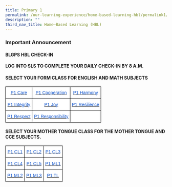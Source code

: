 ```yaml
---
title: Primary 1
permalink: /our-learning-experience/home-based-learning-hbl/permalink1/
description: ""
third_nav_title: Home–Based Learning (HBL)
---
```

### Important&nbsp;Announcement

#### BLGPS HBL CHECK-IN

**LOG INTO SLS TO COMPLETE YOUR DAILY CHECK-IN BY 8 A.M.**

#### SELECT YOUR FORM CLASS FOR&nbsp;ENGLISH AND MATH SUBJECTS&nbsp;

<style type="text/css">
.tg  {border-collapse:collapse;border-spacing:0;}
.tg td{border-color:black;border-style:solid;border-width:1px;font-family:Arial, sans-serif;font-size:14px;
  overflow:hidden;padding:10px 5px;word-break:normal;}
.tg th{border-color:black;border-style:solid;border-width:1px;font-family:Arial, sans-serif;font-size:14px;
  font-weight:normal;overflow:hidden;padding:10px 5px;word-break:normal;}
.tg .tg-db9x{background-color:#FFF;color:#15C;text-align:center;text-decoration:underline;vertical-align:top}
.tg .tg-ktyi{background-color:#FFF;text-align:left;vertical-align:top}
</style>
<table class="tg">
<thead>
  <tr>
    <th class="tg-db9x"><a href="https://docs.google.com/document/d/1fvufxBBncbTGpg158rUsUSipkt7fJCgt/edit"><span style="color:#15C;background-color:transparent">P1 Care</span></a></th>
    <th class="tg-db9x"><a href="https://docs.google.com/document/d/10OYcSnMcVk8q9pzEjLpHCOsoy-3YvbAT/edit"><span style="color:#15C;background-color:transparent">P1 Cooperation</span></a></th>
    <th class="tg-db9x"><a href="https://docs.google.com/document/d/1x1wCg9iY3Qg0ZpkuRogwFV9dre5umsdT/edit#heading=h.gjdgxs"><span style="color:#15C;background-color:transparent">P1 Harmony</span></a></th>
  </tr>
</thead>
<tbody>
  <tr>
    <td class="tg-db9x"><a href="https://docs.google.com/document/d/17rWzEzgbumA4VmpksDkS24siRlolkQQT/edit"><span style="color:#15C;background-color:transparent">P1 Integrity</span></a></td>
    <td class="tg-db9x"><a href="https://docs.google.com/document/d/145I_0oY1cZ5Lirr1LivPC-Q9OlbTzPi9/edit?usp=sharing&amp;ouid=105417872371350287373&amp;rtpof=true&amp;sd=true"><span style="color:#15C;background-color:transparent">P1 Joy</span></a></td>
    <td class="tg-db9x"><a href="https://docs.google.com/document/d/1r_L9B14LlMOg3fjl69vMuQgNzQQk38t1/edit?usp=sharing&amp;ouid=105417872371350287373&amp;rtpof=true&amp;sd=true"><span style="color:#15C;background-color:transparent">P1 Resilience</span></a></td>
  </tr>
  <tr>
    <td class="tg-db9x"><a href="https://docs.google.com/document/d/1WueApRUHeT9SaaVPboZEWkeUivMmPNrt/edit"><span style="color:#15C;background-color:transparent">P1 Respect</span></a></td>
    <td class="tg-db9x"><a href="https://docs.google.com/document/d/1tcQRxUcIvsVm_3ty1OcQ0qRo-E6KJB3s/edit?usp=sharing&amp;ouid=105417872371350287373&amp;rtpof=true&amp;sd=true"><span style="color:#15C;background-color:transparent">P1 Responsibility</span></a></td>
    <td class="tg-ktyi"></td>
  </tr>
</tbody>
</table>

#### SELECT YOUR MOTHER TONGUE CLASS FOR THE MOTHER TONGUE AND CCE SUBJECTS.

<style type="text/css">
.tg  {border-collapse:collapse;border-spacing:0;}
.tg td{border-color:black;border-style:solid;border-width:1px;font-family:Arial, sans-serif;font-size:14px;
  overflow:hidden;padding:10px 5px;word-break:normal;}
.tg th{border-color:black;border-style:solid;border-width:1px;font-family:Arial, sans-serif;font-size:14px;
  font-weight:normal;overflow:hidden;padding:10px 5px;word-break:normal;}
.tg .tg-db9x{background-color:#FFF;color:#15C;text-align:center;text-decoration:underline;vertical-align:top}
</style>
<table class="tg">
<thead>
  <tr>
    <th class="tg-db9x"><a href="https://docs.google.com/document/d/1_B8rr0tBZvLJ01PxuBo-VwlyXglUGgfE/edit?usp=sharing&amp;ouid=105417872371350287373&amp;rtpof=true&amp;sd=true"><span style="color:#15C;background-color:transparent">P1 CL1</span></a></th>
    <th class="tg-db9x"><a href="https://docs.google.com/document/d/1Q7XpGOhiwoIaeSzEmUaeUnASPife17aWhTQe4Qq2SoE/edit"><span style="color:#15C;background-color:transparent">P1 CL2</span></a></th>
    <th class="tg-db9x"><a href="https://docs.google.com/document/d/1tN5QjknML9I-1QzR17dFuvz1pnQg5b3mKXDbX1lcqQM/edit"><span style="color:#15C;background-color:transparent">P1 CL3</span></a></th>
  </tr>
</thead>
<tbody>
  <tr>
    <td class="tg-db9x"><a href="https://docs.google.com/document/d/16ROq1tWCp0axAMuipuejoOlByimzn9V9uL42zgA3JEs/edit"><span style="color:#15C;background-color:transparent">P1 CL4</span></a></td>
    <td class="tg-db9x"><a href="https://docs.google.com/document/d/1dX85xvlr_GWJu-3ttR22mH4IpkGWrYLqk7l_Cw4qOEE/edit"><span style="color:#15C;background-color:transparent">P1 CL5</span></a></td>
    <td class="tg-db9x"><a href="https://docs.google.com/document/d/1wnJrhixW5F-sU5Y3X6Udw77NPyp68R1tVfwSmE7lorw/edit"><span style="color:#15C;background-color:transparent">P1 ML1</span></a><span style="background-color:transparent"> </span></td>
  </tr>
  <tr>
    <td class="tg-db9x"><a href="https://docs.google.com/document/d/1HrPSmc_2MBF66UBBr6bVqG4VA5QFAPRCr7vZ5b-wIJc/edit"><span style="color:#15C;background-color:transparent">P1 ML2</span></a></td>
    <td class="tg-db9x"><a href="https://docs.google.com/document/d/1XyZN7raA0d64TJLkM451BlBwe4If9xAAdoot3SNwB30/edit"><span style="color:#15C;background-color:transparent">P1 ML3</span></a></td>
    <td class="tg-db9x"><a href="https://docs.google.com/document/d/1odi_qOj2xgoTPQxFt31nZY3aUbX52tZFaRXXDZ4KTFk/edit"><span style="color:#15C;background-color:transparent">P1 TL</span></a></td>
  </tr>
</tbody>
</table>